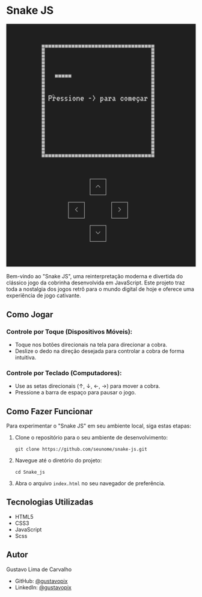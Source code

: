 # Snake JS

![Snake JS Banner](snake-js-banner.png)

Bem-vindo ao "Snake JS", uma reinterpretação moderna e divertida do clássico jogo da cobrinha desenvolvida em JavaScript. Este projeto traz toda a nostalgia dos jogos retrô para o mundo digital de hoje e oferece uma experiência de jogo cativante.

## Como Jogar

### Controle por Toque (Dispositivos Móveis):

- Toque nos botões direcionais na tela para direcionar a cobra.
- Deslize o dedo na direção desejada para controlar a cobra de forma intuitiva.

### Controle por Teclado (Computadores):

- Use as setas direcionais (↑, ↓, ←, →) para mover a cobra.
- Pressione a barra de espaço para pausar o jogo.

## Como Fazer Funcionar

Para experimentar o "Snake JS" em seu ambiente local, siga estas etapas:

1. Clone o repositório para o seu ambiente de desenvolvimento:

   ```shell
   git clone https://github.com/seunome/snake-js.git
   ```
2. Navegue até o diretório do projeto:

   ```shell
   cd Snake_js
   ```
3. Abra o arquivo `index.html` no seu navegador de preferência.

## Tecnologias Utilizadas

- HTML5
- CSS3
- JavaScript
- Scss

## Autor

Gustavo Lima de Carvalho

- GitHub: [@gustavopix](https://github.com/gustavopix)
- LinkedIn: [@gustavopix](https://linkedin.com/in/gustavopix)
